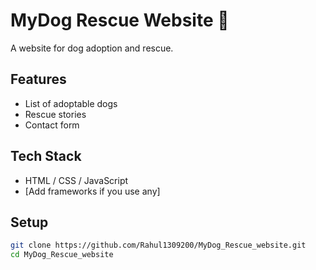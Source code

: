# MyDog Rescue Website 🐶

A website for dog adoption and rescue.

## Features
- List of adoptable dogs
- Rescue stories
- Contact form

## Tech Stack
- HTML / CSS / JavaScript
- [Add frameworks if you use any]

## Setup
```bash
git clone https://github.com/Rahul1309200/MyDog_Rescue_website.git
cd MyDog_Rescue_website